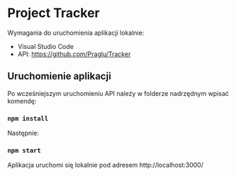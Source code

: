 # Project Tracker

Wymagania do uruchomienia aplikacji lokalnie:
- Visual Studio Code
- API: https://github.com/Praglu/Tracker

## Uruchomienie aplikacji

Po wcześniejszym uruchomieniu API należy w folderze nadrzędnym wpisać komendę:

### `npm install`

Następnie:

### `npm start`

Aplikacja uruchomi się lokalnie pod adresem http://localhost:3000/

